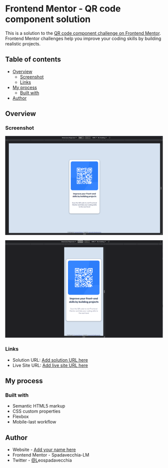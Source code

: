 # Frontend Mentor - QR code component solution

This is a solution to the [QR code component challenge on Frontend Mentor](https://www.frontendmentor.io/challenges/qr-code-component-iux_sIO_H). Frontend Mentor challenges help you improve your coding skills by building realistic projects.

## Table of contents

- [Overview](#overview)
  - [Screenshot](#screenshot)
  - [Links](#links)
- [My process](#my-process)
  - [Built with](#built-with)
- [Author
  ](#author)

## Overview

### Screenshot

![1663523738963](image/README/1663523738963.png)

![1663523749676](image/README/1663523749676.png)

### Links

- Solution URL: [Add solution URL here](https://your-solution-url.com)
- Live Site URL: [Add live site URL here](https://your-live-site-url.com)

## My process

### Built with

- Semantic HTML5 markup
- CSS custom properties
- Flexbox
- Mobile-last workflow

## Author

- Website - [Add your name here](https://www.your-site.com)
- Frontend Mentor - Spadavecchia-LM
- Twitter - [@L](https://www.twitter.com/yourusername)eospadavecchia
